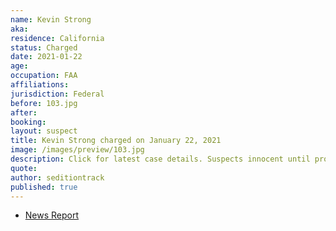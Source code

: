 ```yaml
---
name: Kevin Strong
aka:
residence: California
status: Charged
date: 2021-01-22
age:
occupation: FAA
affiliations:
jurisdiction: Federal
before: 103.jpg
after:
booking:
layout: suspect
title: Kevin Strong charged on January 22, 2021
image: /images/preview/103.jpg
description: Click for latest case details. Suspects innocent until proven guilty.
quote:
author: seditiontrack
published: true
---
```


- [News Report](https://www.huffpost.com/entry/qanon-faa-employee-capitol-insurrection_n_600b2881c5b6d64153abaf3d)
